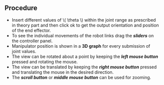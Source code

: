 ## Procedure

- Insert different values of \\( \theta \\) within the joint range as prescribed in theory part and then click ok to get the output orientation and position of the end effector.
- To see the individual movements of the robot links drag the ***sliders*** on the controller panel.
- Manipulator position is shown in a **3D graph** for every submission of joint values.
- The view can be rotated about a point by keeping the ***left mouse button*** pressed and rotating the mouse.
- The view can be translated by keeping the ***right mouse button*** pressed and translating the mouse in the desired direction.
- The ***scroll button*** or ***middle mouse button*** can be used for zooming.

<script id="MathJax-script" async src="https://cdn.jsdelivr.net/npm/mathjax@3/es5/tex-mml-chtml.js"></script>